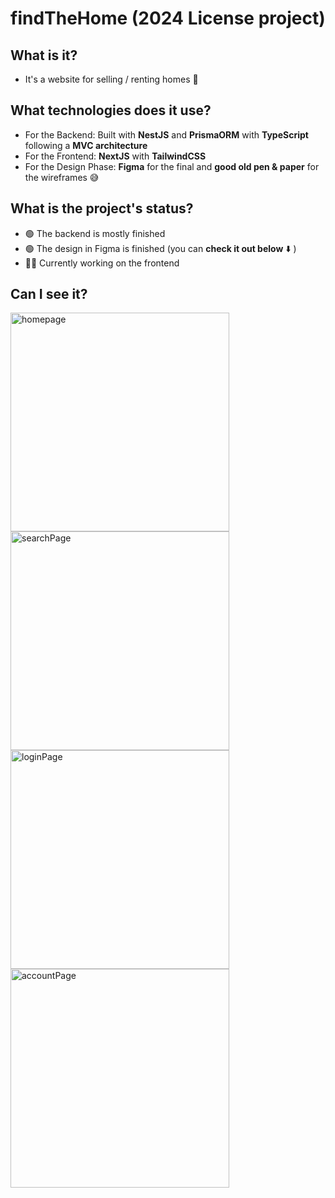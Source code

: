 # findTheHome (2024 License project)

## What is it?
- It's a website for selling / renting homes 🏡

## What technologies does it use?

* For the Backend: Built with **NestJS** and **PrismaORM** with **TypeScript** following a **MVC architecture**
* For the Frontend: **NextJS** with **TailwindCSS**
* For the Design Phase: **Figma** for the final and **good old pen & paper** for the wireframes 😅

## What is the project's status?
- 🟢 The backend is mostly finished
- 🟢 The design in Figma is finished (you can **check it out below** ⬇️ ) 
- 👷‍♂️ Currently working on the frontend

## Can I see it?

<img src="https://github.com/mateipruteanu/findTheHome-LicenseProject/assets/35728927/f31c1bb5-a1d0-4007-bf05-a2ed30711212" height="350" alt="homepage">
<img src="https://github.com/mateipruteanu/findTheHome-LicenseProject/assets/35728927/3d9f33a1-0aa1-431a-9430-4f25210d104a" height="350" alt="searchPage">
<img src="https://github.com/mateipruteanu/findTheHome-LicenseProject/assets/35728927/ea984201-eb9c-42f1-9e2c-a811bb440858" height="350" alt="loginPage">
<img src="https://github.com/mateipruteanu/findTheHome-LicenseProject/assets/35728927/5eeb64e4-b41b-4326-8a81-30d63c953184" height="350" alt="accountPage">
